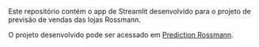 Este repositório contém o app de Streamlit desenvolvido para o projeto de previsão de vendas das lojas Rossmann.

O projeto desenvolvido pode ser acessado em [Prediction Rossmann](https://github.com/MarcelaPrettoAmorim/prediction_rossmann).